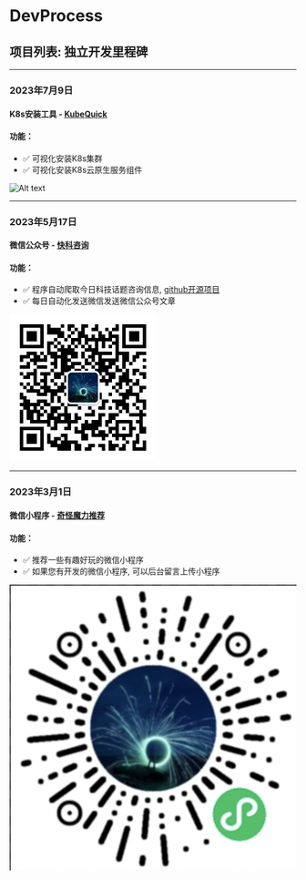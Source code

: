 # DevProcess


## 项目列表: 独立开发里程碑

*** 
### 2023年7月9日 
#### K8s安装工具 - [KubeQuick](https://github.com/KEYIERYI/DevProcess/blob/main/KubeQuick.md)
#### 功能：
* :white_check_mark: 可视化安装K8s集群
* :white_check_mark: 可视化安装K8s云原生服务组件

![Alt text](https://pic3.zhimg.com/80/v2-b42b5912a9cc7ca3d488a7bd0f1fc576_1440w.webp)

***    

### 2023年5月17日  
#### 微信公众号 - [快科咨询](https://github.com/KEYIERYI/crawl-gzh)
#### 功能：
* :white_check_mark: 程序自动爬取今日科技话题咨询信息, [github开源项目](https://github.com/KEYIERYI/crawl-gzh)
* :white_check_mark: 每日自动化发送微信发送微信公众号文章

![Alt text](https://github.com/KEYIERYI/DevProcess/blob/main/images/qrcode_for_gh_a073ba609c88_258.jpg )

*** 

### 2023年3月1日  
#### 微信小程序 - [奇怪魔力推荐](https://github.com/KEYIERYI/DevProcess/blob/main/WxProgram.md)
#### 功能：
* :white_check_mark: 推荐一些有趣好玩的微信小程序
* :white_check_mark: 如果您有开发的微信小程序, 可以后台留言上传小程序

![Alt text](https://github.com/KEYIERYI/DevProcess/blob/main/images/WX20230310-233342%402x.png)


